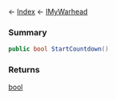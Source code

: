 ← [Index](Api-Index) ← [IMyWarhead](Sandbox.ModAPI.Ingame.IMyWarhead)

### Summary

```csharp
public bool StartCountdown()
```

### Returns

[bool](System.Boolean)

